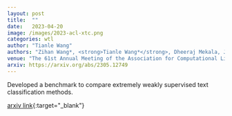 ```yaml
---
layout: post
title:  ""
date:   2023-04-20
image: /images/2023-acl-xtc.png
categories: wtl
author: "Tianle Wang"
authors: "Zihan Wang*, <strong>Tianle Wang*</strong>, Dheeraj Mekala, Jingbo Shang"
venue: "The 61st Annual Meeting of the Association for Computational Linguistics, Findings"
arxiv: https://arxiv.org/abs/2305.12749
---
```


Developed a benchmark to compare extremely weakly supervised text classification methods.

[arxiv link](https://arxiv.org/abs/2305.12749){:target="_blank"}
